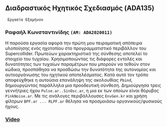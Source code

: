 ## Διαδραστικός Ηχητικός Σχεδιασμός (ADA135)
     Eργασία Εξαμήνου

### Ραφαήλ Κωνσταντινίδης ```(ΑΜ: ADA2020011)``` 

Η παρούσα εργασία αφορά την πρώτη μου πειραματική απόπειρα υλοποίησης ενός ηχοτοπίου στο προγραμματιστικό περιβάλλον του Supercollider.
Πρωτεύων χαρακτηριστικό της σύνθεσης αποτελεί το στοιχείο του τυχαίου. Χρησιμοποιώντας τις διάφορες εντολές και δυνατότητες 
των τυχαίων παραμέτρων που μπορούν να τεθούν στον κώδικα, προσπάθησα να προσδώσω την δυνατότητα της αυτονομίας και αυτοοργάνωσης του ηχητικού 
αποτελέσματος. Kατά αυτό τον τρόπο αποφεύχθηκε η αυτούσια επανάληψη της ακολουθίας  ```Pbind```, δημιουργώντας παράλληλα μια προοδευτική σύνθεση.
Δημιούργησα τρεις γεννήτριες ήχου ```Pulse.ar..SinOsc.ar```, η μια εκ των οποίων είναι θόρυβος ```PinkNoise.ar```. Με τις ανάλογες 
περιβάλλουσες ```EnvGen.kr``` και χρήση φίλτρων ```BPF.ar ... RLPF.ar``` θέλησα να προσμοιάσω οργανικούς/φυσικούς ήχους.







### [Video](https://1drv.ms/v/s!AjVIyz1h0tNBhkLIDxcqg5VnSngE?e=UMex2T)
